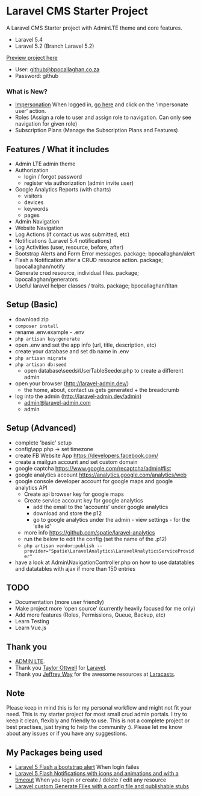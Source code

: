 # Laravel CMS Starter Project

A Laravel CMS Starter project with AdminLTE theme and core features.
- Laravel 5.4
- Laravel 5.2 (Branch Laravel 5.2)

[Preview project here](http://bpocallaghan.co.za/admin)
- User: github@bpocallaghan.co.za
- Password: github

### What is New?
- [Impersonation](https://github.com/bpocallaghan/impersonate) When logged in, [go here](http://bpocallaghan.co.za/admin/settings/admin/users) and click on the 'impersonate user' action.
- Roles (Assign a role to user and assign role to navigation. Can only see navigation for given role)
- Subscription Plans (Manage the Subscription Plans and Features)

## Features / What it includes
- Admin LTE admin theme
- Authorization
	- login / forgot password
	- register via authorization (admin invite user)
- Google Analytics Reports (with charts)
	- visitors
	- devices
	- keywords
	- pages
- Admin Navigation
- Website Navigation
- Log Actions (if contact us was submitted, etc)
- Notifications (Laravel 5.4 notifications)
- Log Activities (user, resource, before, after)
- Bootstrap Alerts and Form Error messages. package; bpocallaghan/alert
- Flash a Notification after a CRUD resource action. package; bpocallaghan/notify
- Generate crud resource, individual files. package; bpocallaghan/generators
- Useful laravel helper classes / traits. package; bpocallaghan/titan

## Setup (Basic)
- download zip
- ```composer install```
- rename .env.example - .env
- ```php artisan key:generate```
- open .env and set the app info (url, title, description, etc)
- create your database and set db name in .env
- ```php artisan migrate```
- ```php artisan db:seed```
	- open database\seeds\UserTableSeeder.php to create a different admin
- open your browser (http://laravel-admin.dev/)
	- the home, about, contact us gets generated + the breadcrumb
- log into the admin (http://laravel-admin.dev/admin)
	- admin@laravel-admin.com
	- admin

## Setup (Advanced)
- complete 'basic' setup
- config\app.php -> set timezone
- create FB Website App https://developers.facebook.com/
- create a mailgun account and set custom domain
- google captcha https://www.google.com/recaptcha/admin#list
- google analytics account https://analytics.google.com/analytics/web
- google console developer account for google maps and google analytics API
	- Create api browser key for google maps
	- Create service account key for google analytics
		- add the email to the 'accounts' under google analytics
 		- download and store the p12
 		- go to google analytics under the admin - view settings - for the 'site id'
 	- more info https://github.com/spatie/laravel-analytics
 	- run the below to edit the config (set the name of the .p12)
 	- ```php artisan vendor:publish --provider="Spatie\LaravelAnalytics\LaravelAnalyticsServiceProvider"```
- have a look at Admin\NavigationController.php on how to use datatables and datatables with ajax if more than 150 entries

## TODO

- Documentation (more user friendly)
- Make project more 'open source' (currently heavily focused for me only)
- Add more features (Roles, Permissions, Queue, Backup, etc)
- Learn Testing
- Learn Vue.js

## Thank you

- [ADMIN LTE](https://github.com/almasaeed2010/AdminLTE).
- Thank you [Taylor Ottwell](https://github.com/taylorotwell) for [Laravel](http://laravel.com/).
- Thank you [Jeffrey Way](https://github.com/JeffreyWay) for the awesome resources at [Laracasts](https://laracasts.com/).

## Note

Please keep in mind this is for my personal workflow and might not fit your need.
This is my starter project for most small crud admin portals.
I try to keep it clean, flexibly and friendly to use. This is not a complete project or best practises, just trying to help the community :).
Please let me know about any issues or if you have any suggestions.

## My Packages being used

- [Laravel 5 Flash a bootstrap alert](https://github.com/bpocallaghan/alert) When login failes
- [Laravel 5 Flash Notifications with icons and animations and with a timeout](https://github.com/bpocallaghan/notify) When you login or create / delete / edit any resource
- [Laravel custom Generate Files with a config file and publishable stubs](https://github.com/bpocallaghan/generators)
